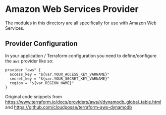 # Amazon Web Services Provider
The modules in this directory are all specifically for use with Amazon Web
Services.

## Provider Configuration
In your application / Terraform configuration you need to define/configure
the `aws` provider like so:

```
provider "aws" {
  access_key = "${var.YOUR_ACCESS_KEY_VARNAME}"
  secret_key = "${var.YOUR_SECRET_KEY_VARNAME}"
  region = "${var.REGION_NAME}"
}
```

Original code snippets from https://www.terraform.io/docs/providers/aws/r/dynamodb_global_table.html and https://github.com/cloudposse/terraform-aws-dynamodb